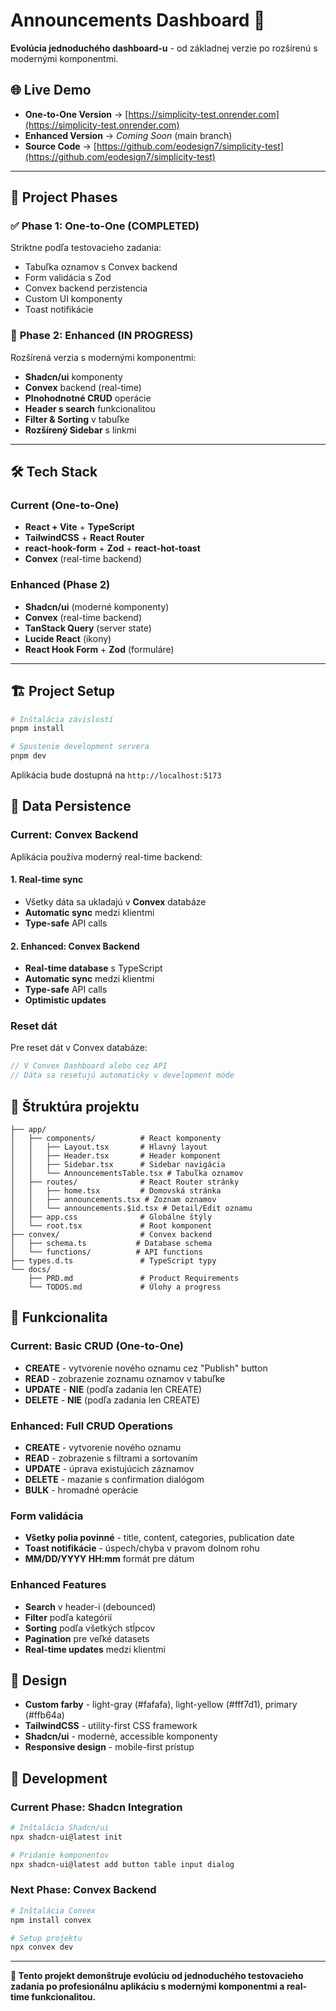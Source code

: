 # Announcements Dashboard 🚀

**Evolúcia jednoduchého dashboard-u** - od základnej verzie po rozšírenú s modernými komponentmi.

## 🌐 Live Demo

- **One-to-One Version** → [https://simplicity-test.onrender.com](https://simplicity-test.onrender.com)
- **Enhanced Version** → _Coming Soon_ (main branch)
- **Source Code** → [https://github.com/eodesign7/simplicity-test](https://github.com/eodesign7/simplicity-test)

---

## 🎯 Project Phases

### ✅ **Phase 1: One-to-One (COMPLETED)**

Striktne podľa testovacieho zadania:

- Tabuľka oznamov s Convex backend
- Form validácia s Zod
- Convex backend perzistencia
- Custom UI komponenty
- Toast notifikácie

### 🚀 **Phase 2: Enhanced (IN PROGRESS)**

Rozšírená verzia s modernými komponentmi:

- **Shadcn/ui** komponenty
- **Convex** backend (real-time)
- **Plnohodnotné CRUD** operácie
- **Header s search** funkcionalitou
- **Filter & Sorting** v tabuľke
- **Rozšírený Sidebar** s linkmi

---

## 🛠 Tech Stack

### **Current (One-to-One)**

- **React + Vite** + **TypeScript**
- **TailwindCSS** + **React Router**
- **react-hook-form** + **Zod** + **react-hot-toast**
- **Convex** (real-time backend)

### **Enhanced (Phase 2)**

- **Shadcn/ui** (moderné komponenty)
- **Convex** (real-time backend)
- **TanStack Query** (server state)
- **Lucide React** (ikony)
- **React Hook Form** + **Zod** (formuláre)

---

## 🏗 Project Setup

```bash
# Inštalácia závislostí
pnpm install

# Spustenie development servera
pnpm dev
```

Aplikácia bude dostupná na `http://localhost:5173`

## 💾 Data Persistence

### **Current: Convex Backend**

Aplikácia používa moderný real-time backend:

#### 1. **Real-time sync**

- Všetky dáta sa ukladajú v **Convex** databáze
- **Automatic sync** medzi klientmi
- **Type-safe** API calls

#### 2. **Enhanced: Convex Backend**

- **Real-time database** s TypeScript
- **Automatic sync** medzi klientmi
- **Type-safe** API calls
- **Optimistic updates**

### **Reset dát**

Pre reset dát v Convex databáze:

```javascript
// V Convex Dashboard alebo cez API
// Dáta sa resetujú automaticky v development móde
```

## 📁 Štruktúra projektu

```
├── app/
│   ├── components/          # React komponenty
│   │   ├── Layout.tsx       # Hlavný layout
│   │   ├── Header.tsx       # Header komponent
│   │   ├── Sidebar.tsx      # Sidebar navigácia
│   │   └── AnnouncementsTable.tsx # Tabuľka oznamov
│   ├── routes/              # React Router stránky
│   │   ├── home.tsx         # Domovská stránka
│   │   ├── announcements.tsx # Zoznam oznamov
│   │   └── announcements.$id.tsx # Detail/Edit oznamu
│   ├── app.css              # Globálne štýly
│   └── root.tsx             # Root komponent
├── convex/                  # Convex backend
│   ├── schema.ts           # Database schema
│   └── functions/          # API functions
├── types.d.ts               # TypeScript typy
└── docs/
    ├── PRD.md               # Product Requirements
    └── TODOS.md             # Úlohy a progress
```

## 🎯 Funkcionalita

### **Current: Basic CRUD (One-to-One)**

- **CREATE** - vytvorenie nového oznamu cez "Publish" button
- **READ** - zobrazenie zoznamu oznamov v tabuľke
- **UPDATE** - **NIE** (podľa zadania len CREATE)
- **DELETE** - **NIE** (podľa zadania len CREATE)

### **Enhanced: Full CRUD Operations**

- **CREATE** - vytvorenie nového oznamu
- **READ** - zobrazenie s filtrami a sortovaním
- **UPDATE** - úprava existujúcich záznamov
- **DELETE** - mazanie s confirmation dialógom
- **BULK** - hromadné operácie

### **Form validácia**

- **Všetky polia povinné** - title, content, categories, publication date
- **Toast notifikácie** - úspech/chyba v pravom dolnom rohu
- **MM/DD/YYYY HH:mm** formát pre dátum

### **Enhanced Features**

- **Search** v header-i (debounced)
- **Filter** podľa kategórií
- **Sorting** podľa všetkých stĺpcov
- **Pagination** pre veľké datasets
- **Real-time updates** medzi klientmi

## 🎨 Design

- **Custom farby** - light-gray (#fafafa), light-yellow (#fff7d1), primary (#ffb64a)
- **TailwindCSS** - utility-first CSS framework
- **Shadcn/ui** - moderné, accessible komponenty
- **Responsive design** - mobile-first prístup

## 🚀 Development

### **Current Phase: Shadcn Integration**

```bash
# Inštalácia Shadcn/ui
npx shadcn-ui@latest init

# Pridanie komponentov
npx shadcn-ui@latest add button table input dialog
```

### **Next Phase: Convex Backend**

```bash
# Inštalácia Convex
npm install convex

# Setup projektu
npx convex dev
```

---

**🎯 Tento projekt demonštruje evolúciu od jednoduchého testovacieho zadania po profesionálnu aplikáciu s modernými komponentmi a real-time funkcionalitou.**
